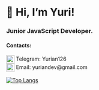 # 👋 Hi, I’m Yuri! 
### Junior JavaScript Developer.
#### Contacts: 
<img width="22" align="center" alt="Telegram" src="https://user-images.githubusercontent.com/58323622/132179767-bf0c156f-658e-4652-953f-222780133a60.png" /> Telegram: Yurian126 </br>
<img width="22" align="center" alt="email" src="https://user-images.githubusercontent.com/58323622/132189014-f18ae311-3f27-41a8-a961-05a07a8694bb.png" /> Email: yuriandev@<span></span>gmail.com

[![Top Langs](https://github-readme-stats.vercel.app/api/top-langs/?username=yuriandev&hide=html&langs_count=8)](https://github.com/anuraghazra/github-readme-stats)


<!---
yuriandev/yuriandev is a ✨ special ✨ repository because its `README.md` (this file) appears on your GitHub profile.
You can click the Preview link to take a look at your changes.
--->
